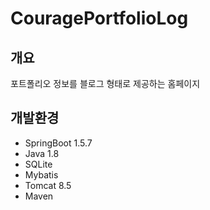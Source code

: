 # CouragePortfolioLog

## 개요
포트폴리오 정보를 블로그 형태로 제공하는 홈페이지

## 개발환경

- SpringBoot 1.5.7
- Java 1.8
- SQLite
- Mybatis
- Tomcat 8.5
- Maven